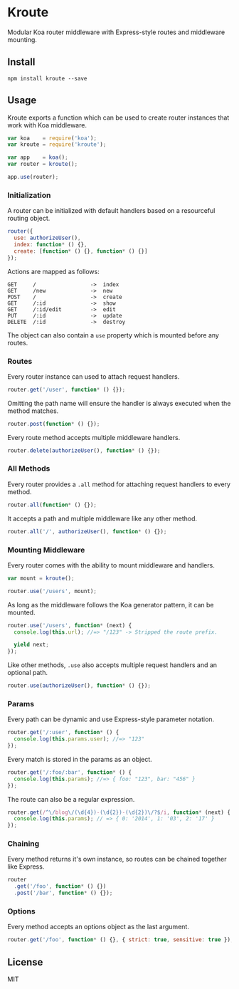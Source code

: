# Kroute

Modular Koa router middleware with Express-style routes and middleware mounting.

## Install

```
npm install kroute --save
```

## Usage

Kroute exports a function which can be used to create router instances that work with Koa middleware.

```js
var koa    = require('koa');
var kroute = require('kroute');

var app    = koa();
var router = kroute();

app.use(router);
```

### Initialization

A router can be initialized with default handlers based on a resourceful routing object.

```js
router({
  use: authorizeUser(),
  index: function* () {},
  create: [function* () {}, function* () {}]
});
```

Actions are mapped as follows:

```
GET     /                 ->  index
GET     /new              ->  new
POST    /                 ->  create
GET     /:id              ->  show
GET     /:id/edit         ->  edit
PUT     /:id              ->  update
DELETE  /:id              ->  destroy
```

The object can also contain a `use` property which is mounted before any routes.

### Routes

Every router instance can used to attach request handlers.

```js
router.get('/user', function* () {});
```

Omitting the path name will ensure the handler is always executed when the method matches.

```js
router.post(function* () {});
```

Every route method accepts multiple middleware handlers.

```js
router.delete(authorizeUser(), function* () {});
```

### All Methods

Every router provides a `.all` method for attaching request handlers to every method.

```js
router.all(function* () {});
```

It accepts a path and multiple middleware like any other method.

```js
router.all('/', authorizeUser(), function* () {});
```

### Mounting Middleware

Every router comes with the ability to mount middleware and handlers.

```js
var mount = kroute();

router.use('/users', mount);
```

As long as the middleware follows the Koa generator pattern, it can be mounted.

```js
router.use('/users', function* (next) {
  console.log(this.url); //=> "/123" -> Stripped the route prefix.

  yield next;
});
```

Like other methods, `.use` also accepts multiple request handlers and an optional path.

```js
router.use(authorizeUser(), function* () {});
```

### Params

Every path can be dynamic and use Express-style parameter notation.

```js
router.get('/:user', function* () {
  console.log(this.params.user); //=> "123"
});
```

Every match is stored in the params as an object.

```js
router.get('/:foo/:bar', function* () {
  console.log(this.params); //=> { foo: "123", bar: "456" }
});
```

The route can also be a regular expression.

```js
router.get(/^\/blog\/(\d{4})-(\d{2})-(\d{2})\/?$/i, function* (next) {
  console.log(this.params); // => { 0: '2014', 1: '03', 2: '17' }
});
```

### Chaining

Every method returns it's own instance, so routes can be chained together like Express.

```js
router
  .get('/foo', function* () {})
  .post('/bar', function* () {});
```

### Options

Every method accepts an options object as the last argument.

```js
router.get('/foo', function* () {}, { strict: true, sensitive: true });
```

## License

MIT
